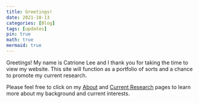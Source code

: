 ```yaml
---
title: Greetings!
date: 2021-10-13
categories: [Blog]
tags: [updates]
pin: true
math: true
mermaid: true
---
```


Greetings! My name is Catrione Lee and I thank you for taking the time to view my website. This site will function as a portfolio of sorts and a chance to promote my current research.

Please feel free to click on my [About](https://catrionelee.github.io/about) and [Current Research](https://catrionelee.github.io/research) pages to learn more about my background and current interests.
